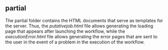 ## partial

The partial folder contains the HTML documents that serve as templates for the server. Thus, the *putativejob.html* file allows generating the loading page that appears after launching the workflow, while the *executionError.html* file allows generating the error pages that are sent to the user in the event of a problem in the execution of the workflow.